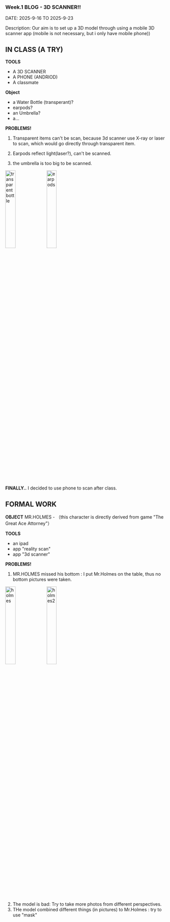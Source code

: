 ### Week.1 BLOG - 3D SCANNER!!

DATE: 2025-9-16 TO 2025-9-23

Description: Our aim is to set up a 3D model through using a mobile 3D scanner app (mobile is not necessary, but i only have mobile phone))

## IN CLASS (A TRY)

**TOOLS**
- A 3D SCANNER
- A PHONE (ANDRIOD)
- A classmate

**Object**
- a Water Bottle (transperant)?
- earpods?
- an Umbrella?
- a...

**PROBLEMS!**
1. Transparent items can't be scan, because 3d scanner use X-ray or laser to scan, which would go directly through transparent item.

2. Earpods reflect light(laser?), can't be scanned.

3. the umbrella is too big to be scanned.
<img src="https://github.com/user-attachments/assets/545427f8-1d26-464c-a288-92e6a89017fd" width="25%" alt="transparent bottle">
<img src="https://github.com/user-attachments/assets/d0b30658-acb2-4e5a-b60f-0476f17dad1b" width="25%" alt="earpods">


**FINALLY..**
I decided to use phone to scan after class.

## FORMAL WORK


**OBJECT**
MR.HOLMES - （this character is directly derived from game "The Great Ace Attorney"）

**TOOLS**
- an ipad
- app "reality scan"
- app "3d scanner"


**PROBLEMS!**
1. MR.HOLMES missed his bottom : I put Mr.Holmes on the table, thus no bottom pictures were taken.
<img width="25%"  alt="holmes" src="https://github.com/user-attachments/assets/98fddf2e-c74d-49e1-b3ce-1de951514a5b" />
<img width="25%"  alt="holmes2" src="https://github.com/user-attachments/assets/da73a76c-7ec0-4a42-93e9-d35837ca79d6" />

2. The model is bad: Try to take more photos from different perspectives.
3. THe model combined different things (in pictures) to Mr.Holmes : try to use "mask"

